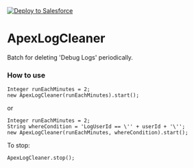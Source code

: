<a href="https://githubsfdeploy.herokuapp.com">
  <img alt="Deploy to Salesforce"
       src="https://raw.githubusercontent.com/afawcett/githubsfdeploy/master/deploy.png">
</a>

# ApexLogCleaner
Batch for deleting 'Debug Logs' periodically.

### How to use
```
Integer runEachMinutes = 2;
new ApexLogCleaner(runEachMinutes).start();
```
or 
```
Integer runEachMinutes = 2;
String whereCondition = 'LogUserId == \'' + userId + '\'';
new ApexLogCleaner(runEachMinutes, whereCondition).start();
```
To stop:
```
ApexLogCleaner.stop();
```
